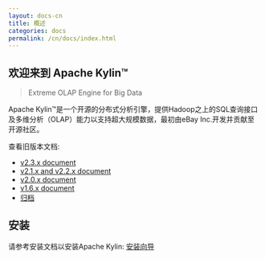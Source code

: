 ```yaml
---
layout: docs-cn
title: 概述
categories: docs
permalink: /cn/docs/index.html
---
```


欢迎来到 Apache Kylin™
------------  
> Extreme OLAP Engine for Big Data

Apache Kylin™是一个开源的分布式分析引擎，提供Hadoop之上的SQL查询接口及多维分析（OLAP）能力以支持超大规模数据，最初由eBay Inc.开发并贡献至开源社区。

查看旧版本文档: 
* [v2.3.x document](/cn/docs23/)
* [v2.1.x and v2.2.x document](/cn/docs21/)
* [v2.0.x document](/cn/docs20/)
* [v1.6.x document](/cn/docs16/)
* [归档](/archive/)

安装 
------------  
请参考安装文档以安装Apache Kylin: [安装向导](/cn/docs/install/)






